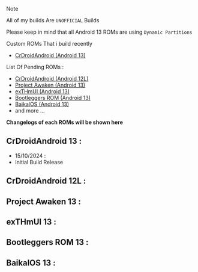 > [!NOTE]  
> All of my builds Are `UNOFFICIAL` Builds
>
> Please keep in mind that all Android 13 ROMs are using `Dynamic Partitions`

Custom ROMs That i build recently
- [CrDroidAndroid (Android 13)](https://github.com/imnathanzero/nath/releases/tag/crot-1)

List Of Pending ROMs :
- [CrDroidAndroid (Android 12L)](https://github.com/crdroidandroid/android/tree/12.1)
- [Project Awaken (Android 13)](https://github.com/Project-Awaken/android_manifest/tree/triton)
- [exTHmUI (Android 13)](https://github.com/exTHmUI/android)
- [Bootleggers ROM (Android 13)](https://github.com/BootleggersROM/manifest)
- [BaikalOS (Android 13)](https://github.com/baikalos/android)
- and more ...

**Changelogs of each ROMs will be shown here**

CrDroidAndroid 13 :
-
- 15/10/2024 :
- Initial Build Release

CrDroidAndroid 12L :
-

Project Awaken 13 :
-

exTHmUI 13 :
-

Bootleggers ROM 13 :
-

BaikalOS 13 :
-


